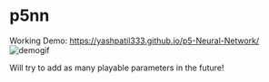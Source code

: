 # p5nn
Working Demo: https://yashpatil333.github.io/p5-Neural-Network/
![demogif](https://user-images.githubusercontent.com/55773468/207857130-dd3e5ade-c780-4d4d-8b11-890d90b47a96.gif)

Will try to add as many playable parameters in the future!
